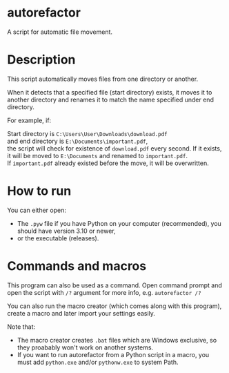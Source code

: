 # autorefactor
A script for automatic file movement.

# Description
This script automatically moves files from one directory or another.

When it detects that a specified file (start directory) exists, it moves it to another directory and renames it to match the name specified under end directory.

For example, if:

Start directory is ```C:\Users\User\Downloads\download.pdf```\
and end directory is ```E:\Documents\important.pdf```,\
the script will check for existence of ```download.pdf``` every second. If it exists, it will be moved to ```E:\Documents``` and renamed to ```important.pdf```.\
If ```important.pdf``` already existed before the move, it will be overwritten.

# How to run
You can either open:
- The ```.pyw``` file if you have Python on your computer (recommended), you should have version 3.10 or newer,
- or the executable (releases).

# Commands and macros
This program can also be used as a command. Open command prompt and open the script with ```/?``` argument for more info, e.g.
```autorefactor /?```

You can also run the macro creator (which comes along with this program), create a macro and later import your settings easily.

Note that:
- The macro creator creates ```.bat``` files which are Windows exclusive, so they proabably won't work on another systems.
- If you want to run autorefactor from a Python script in a macro, you must add ```python.exe``` and/or ```pythonw.exe``` to system Path.
